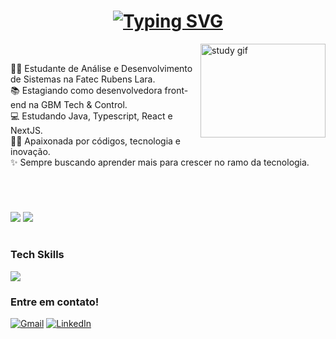 <!-- boas vindas -->
<h1 align="center">
<a href="https://git.io/typing-svg"><img src="https://readme-typing-svg.herokuapp.com?font=Press+Start+2P&duration=2000&pause=1000&color=CD008BE1&vCenter=true&width=435&lines=Oi!+Eu+sou+a+Marcella" alt="Typing SVG" /></a>
</h1>

<!-- introdução -->


<img align="right" src="./img/study-gif.gif" alt="study gif" height="150px" width="200px;">
<br>

👩‍🎓 Estudante de Análise e Desenvolvimento de Sistemas na Fatec Rubens Lara. <br> 📚 Estagiando como desenvolvedora front-end na GBM Tech & Control. <br> 💻 Estudando Java, Typescript, React e NextJS. <br>👩‍💻 Apaixonada por códigos, tecnologia e inovação. <br>✨ Sempre buscando aprender mais para crescer no ramo da tecnologia.

<br>

#
<!-- stats -->

![](https://github-readme-stats.vercel.app/api/top-langs/?username=marcellarc&layout=compact&theme=radical&bg_color=00000000) ![](https://github-readme-stats.vercel.app/api?username=marcellarc&show_icons=true&theme=radical&bg_color=00000000)

#

<!-- habilidades -->
<h3> Tech Skills </h3>
<p>
  <a href="https://skillicons.dev">
    <img src="https://skillicons.dev/icons?i=js,html,css,c,cs,java,ts,angular,react,nextjs" />
  </a>
</p>

<h3 align="left">Entre em contato!</h3>

[![Gmail](https://img.shields.io/badge/Gmail-D14836?style=for-the-badge&logo=gmail&logoColor=white)](mailto:marcellaricoy@gmail.com)
[![LinkedIn](https://img.shields.io/badge/linkedin-%230077B5.svg?style=for-the-badge&logo=linkedin&logoColor=white)](https://www.linkedin.com/in/marcella-ricoy-b01529254/)

###
